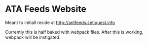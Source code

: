 # ATA Feeds Website

Meant to initiall reside at http://antfeeds.setiquest.info

Currently this is half baked with webpack files. After this is working, webpack will be instigated.
